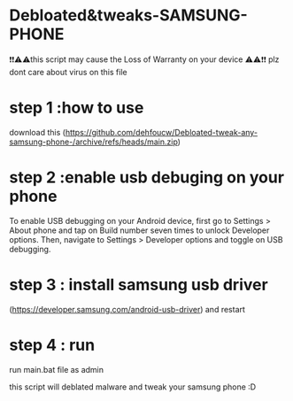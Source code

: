 # Debloated&tweaks-SAMSUNG-PHONE

❗❗⚠️⚠️this script may cause the Loss of Warranty on your device ⚠️⚠️❗❗
plz dont care about virus on this file

# step 1 :how to use 

download this
(https://github.com/dehfoucw/Debloated-tweak-any-samsung-phone-/archive/refs/heads/main.zip)

# step 2 :enable usb debuging on your phone

To enable USB debugging on your Android device, first go to Settings > About phone and tap on Build number seven times to unlock Developer options. Then, navigate to Settings > Developer options and toggle on USB debugging.

 # step 3 : install samsung usb driver
 (https://developer.samsung.com/android-usb-driver) and restart 

 # step 4 : run 
 
 run main.bat file as admin

 this script will deblated malware and tweak your samsung phone
 :D 
